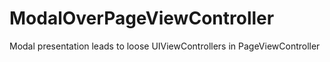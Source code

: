 # ModalOverPageViewController
Modal presentation leads to loose UIViewControllers in PageViewController
